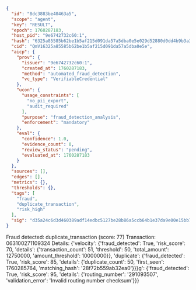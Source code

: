 ```json
{
  "id": "8dc3883be40463a5",
  "scope": "agent",
  "key": "RESULT",
  "epoch": 1760287183,
  "host_pid": "9e6742732c60:1",
  "hash": "6325a85585b62be1b5af215d091da57a5dba0e5e029d52880d0dd4b9b3a3031b",
  "cid": "QmV16325a85585b62be1b5af215d091da57a5dba0e5e",
  "aicp": {
    "prov": {
      "issuer": "9e6742732c60:1",
      "created_at": 1760287183,
      "method": "automated_fraud_detection",
      "vc_type": "VerifiableCredential"
    },
    "ucon": {
      "usage_constraints": [
        "no_pii_export",
        "audit_required"
      ],
      "purpose": "fraud_detection_analysis",
      "enforcement": "mandatory"
    },
    "eval": {
      "confidence": 1.0,
      "evidence_count": 0,
      "review_status": "pending",
      "evaluated_at": 1760287183
    }
  },
  "sources": [],
  "edges": [],
  "metrics": {},
  "thresholds": {},
  "tags": [
    "fraud",
    "duplicate_transaction",
    "risk_high"
  ],
  "sig": "d35a24c6d3d460389adf14edbc5127be28b86a5ccb64b1e37da9e00e15bb7a89"
}
```

Fraud detected: duplicate_transaction (score: 77)
Transaction: 063100271109324
Details: {'velocity': {'fraud_detected': True, 'risk_score': 70, 'details': {'transaction_count': 51, 'threshold': 50, 'total_amount': 12750000, 'amount_threshold': 10000000}}, 'duplicate': {'fraud_detected': True, 'risk_score': 85, 'details': {'duplicate_count': 50, 'first_seen': 1760285764, 'matching_hash': '28f72b559ab32ea0'}}}g': {'fraud_detected': True, 'risk_score': 95, 'details': {'routing_number': '291093507', 'validation_error': 'Invalid routing number checksum'}}}